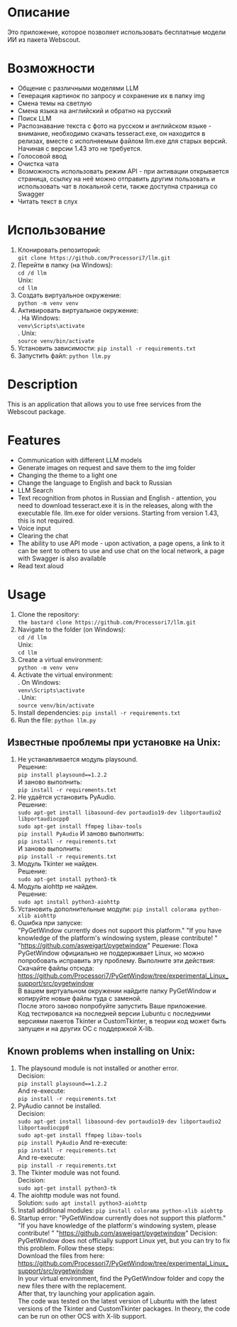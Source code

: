 # Описание
Это приложение, которое позволяет использовать бесплатные модели ИИ из пакета Webscout.  
# Возможности  
- Общение с различными моделями LLM
- Генерация картинок по запросу и сохранение их в папку img  
- Смена темы на светлую  
- Смена языка на английский и обратно на русский  
- Поиск LLM  
- Распознавание текста с фото на русском и английском языке - внимание, необходимо скачать tesseract.exe, он находится в релизах, вместе с исполняемым файлом llm.exe для старых версий. Начиная с версии 1.43 это не требуется.
- Голосовой ввод
- Очистка чата
- Возможность использовать режим API - при активации открывается страница, ссылку на неё можно отправить другим пользовать и использовать чат в локальной сети, также доступна страница со Swagger  
- Читать текст в слух

# Использование
1. Клонировать репозиторий:  
```git clone https://github.com/Processori7/llm.git```
2. Перейти в папку (на Windows):  
```cd /d llm```  
Unix:  
```cd llm```  
3. Создать виртуальное окружение:  
```python -m venv venv```  
4. Активировать виртуальное окружение:  
. На Windows:  
```venv\Scripts\activate```  
. Unix:  
```source venv/bin/activate```
5. Установить зависимости:
```pip install -r requirements.txt```
6. Запустить файл:
```python llm.py```  

# Description
This is an application that allows you to use free services from the Webscout package.  
# Features  
- Communication with different LLM models
- Generate images on request and save them to the img folder  
- Changing the theme to a light one  
- Change the language to English and back to Russian  
- LLM Search  
- Text recognition from photos in Russian and English - attention, you need to download tesseract.exe it is in the releases, along with the executable file. llm.exe for older versions. Starting from version 1.43, this is not required.
- Voice input
- Clearing the chat
- The ability to use API mode - upon activation, a page opens, a link to it can be sent to others to use and use chat on the local network, a page with Swagger is also available  
- Read text aloud
# Usage
1. Clone the repository:  
`the bastard clone https://github.com/Processori7/llm.git `
2. Navigate to the folder (on Windows):  
```cd /d llm```  
Unix:  
```cd llm```  
3. Create a virtual environment:  
```python -m venv venv```
4. Activate the virtual environment:  
. On Windows:  
```venv\Scripts\activate```  
. Unix:  
```source venv/bin/activate```  
5. Install dependencies:
```pip install -r requirements.txt ```
6. Run the file:
```python llm.py```  

## Известные проблемы при установке на Unix:  
1. Не устанавливается модуль playsound.  
   Решение:  
```pip install playsound==1.2.2```  
И заново выполнить:  
```pip install -r requirements.txt```  
2. Не удаётся установить PyAudio.  
   Решение:  
```sudo apt-get install libasound-dev portaudio19-dev libportaudio2 libportaudiocpp0```  
    ```sudo apt-get install ffmpeg libav-tools```  
    ```pip install PyAudio```
И заново выполнить:  
```pip install -r requirements.txt```  
   И заново выполнить:  
```pip install -r requirements.txt```  
3. Модуль Tkinter не найден.  
Решение:  
```sudo apt-get install python3-tk```  
4. Модуль aiohttp не найден.  
   Решение:  
   ```sudo apt install python3-aiohttp```
5. Установить дополнительные модули:
```pip install colorama python-xlib aiohttp```
6. Ошибка при запуске:  
"PyGetWindow currently does not support this platform."
"If you have knowledge of the platform's windowing system, please contribute! "
"https://github.com/asweigart/pygetwindow"
   Решение:
Пока PyGetWindow официально не поддерживает Linux, но можно попробовать исправить эту проблему. Выполните эти действия:  
Скачайте файлы отсюда: https://github.com/Processori7/PyGetWindow/tree/experimental_Linux_support/src/pygetwindow  
В вашем виртуальном окружении найдите папку PyGetWindow и копируйте новые файлы туда с заменой.  
После этого заново попробуйте запустить Ваше приложение.  
Код тестировался на последней версии Lubuntu с последними версиями пакетов Tkinter и CustomTkinter, в теории код может быть запущен и на других OC с поддержкой X-lib.  

## Known problems when installing on Unix:  
1. The playsound module is not installed or another error.  
   Decision:  
```pip install playsound==1.2.2```  
And re-execute:  
```pip install -r requirements.txt```  
2. PyAudio cannot be installed.  
   Decision:  
```sudo apt-get install libasound-dev portaudio19-dev libportaudio2 libportaudiocpp0```  
    ```sudo apt-get install ffmpeg libav-tools```  
    ```pip install PyAudio```
And re-execute:  
```pip install -r requirements.txt```  
   And re-execute:  
```pip install -r requirements.txt```  
3. The Tkinter module was not found.  
Decision:  
```sudo apt-get install python3-tk```  
4. The aiohttp module was not found.  
   Solution:
``sudo apt install python3-aiohttp``
5. Install additional modules:
``pip install colorama python-xlib aiohttp``
6. Startup error:
"PyGetWindow currently does not support this platform."
"If you have knowledge of the platform's windowing system, please contribute! "
"https://github.com/asweigart/pygetwindow"
   Decision:
PyGetWindow does not officially support Linux yet, but you can try to fix this problem. Follow these steps:  
Download the files from here: https://github.com/Processori7/PyGetWindow/tree/experimental_Linux_support/src/pygetwindow  
In your virtual environment, find the PyGetWindow folder and copy the new files there with the replacement.  
After that, try launching your application again.  
The code was tested on the latest version of Lubuntu with the latest versions of the Tkinter and CustomTkinter packages. In theory, the code can be run on other OCS with X-lib support.